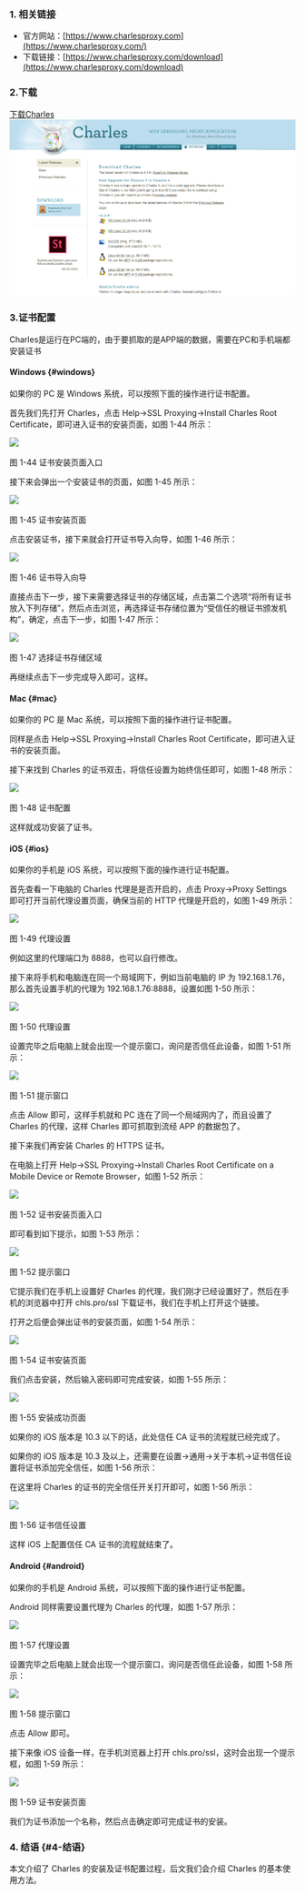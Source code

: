 ### 1. 相关链接

* 官方网站：[https://www.charlesproxy.com](https://www.charlesproxy.com/)
* 下载链接：[https://www.charlesproxy.com/download](https://www.charlesproxy.com/download)

### 2.下载

[下载Charles](https://www.charlesproxy.com/download/)![](/assets/1.7.1-1.png)

### 3.证书配置

Charles是运行在PC端的，由于要抓取的是APP端的数据，需要在PC和手机端都安装证书

#### Windows {#windows}

如果你的 PC 是 Windows 系统，可以按照下面的操作进行证书配置。

首先我们先打开 Charles，点击 Help-&gt;SSL Proxying-&gt;Install Charles Root Certificate，即可进入证书的安装页面，如图 1-44 所示：

![](https://germey.gitbooks.io/python3webspider/content/assets/1-44.jpg)

图 1-44 证书安装页面入口

接下来会弹出一个安装证书的页面，如图 1-45 所示：

![](https://germey.gitbooks.io/python3webspider/content/assets/1-45.jpg)

图 1-45 证书安装页面

点击安装证书，接下来就会打开证书导入向导，如图 1-46 所示：

![](https://germey.gitbooks.io/python3webspider/content/assets/1-46.jpg)

图 1-46 证书导入向导

直接点击下一步，接下来需要选择证书的存储区域，点击第二个选项“将所有证书放入下列存储”，然后点击浏览，再选择证书存储位置为“受信任的根证书颁发机构”，确定，点击下一步，如图 1-47 所示：

![](https://germey.gitbooks.io/python3webspider/content/assets/1-47.jpg)

图 1-47 选择证书存储区域

再继续点击下一步完成导入即可，这样。

#### Mac {#mac}

如果你的 PC 是 Mac 系统，可以按照下面的操作进行证书配置。

同样是点击 Help-&gt;SSL Proxying-&gt;Install Charles Root Certificate，即可进入证书的安装页面。

接下来找到 Charles 的证书双击，将信任设置为始终信任即可，如图 1-48 所示：

![](https://germey.gitbooks.io/python3webspider/content/assets/1-48.jpg)

图 1-48 证书配置

这样就成功安装了证书。

#### iOS {#ios}

如果你的手机是 iOS 系统，可以按照下面的操作进行证书配置。

首先查看一下电脑的 Charles 代理是是否开启的，点击 Proxy-&gt;Proxy Settings 即可打开当前代理设置页面，确保当前的 HTTP 代理是开启的，如图 1-49 所示：

![](https://germey.gitbooks.io/python3webspider/content/assets/1-49.png)

图 1-49 代理设置

例如这里的代理端口为 8888，也可以自行修改。

接下来将手机和电脑连在同一个局域网下，例如当前电脑的 IP 为 192.168.1.76，那么首先设置手机的代理为 192.168.1.76:8888，设置如图 1-50 所示：

![](https://germey.gitbooks.io/python3webspider/content/assets/1-50.jpg)

图 1-50 代理设置

设置完毕之后电脑上就会出现一个提示窗口，询问是否信任此设备，如图 1-51 所示：

![](https://germey.gitbooks.io/python3webspider/content/assets/1-51.png)

图 1-51 提示窗口

点击 Allow 即可，这样手机就和 PC 连在了同一个局域网内了，而且设置了 Charles 的代理，这样 Charles 即可抓取到流经 APP 的数据包了。

接下来我们再安装 Charles 的 HTTPS 证书。

在电脑上打开 Help-&gt;SSL Proxying-&gt;Install Charles Root Certificate on a Mobile Device or Remote Browser，如图 1-52 所示：

![](https://germey.gitbooks.io/python3webspider/content/assets/1-52.jpg)

图 1-52 证书安装页面入口

即可看到如下提示，如图 1-53 所示：

![](https://germey.gitbooks.io/python3webspider/content/assets/1-53.png)

图 1-52 提示窗口

它提示我们在手机上设置好 Charles 的代理，我们刚才已经设置好了，然后在手机的浏览器中打开 chls.pro/ssl 下载证书，我们在手机上打开这个链接。

打开之后便会弹出证书的安装页面，如图 1-54 所示：

![](https://germey.gitbooks.io/python3webspider/content/assets/1-54.jpg)

图 1-54 证书安装页面

我们点击安装，然后输入密码即可完成安装，如图 1-55 所示：

![](https://germey.gitbooks.io/python3webspider/content/assets/1-55.jpg)

图 1-55 安装成功页面

如果你的 iOS 版本是 10.3 以下的话，此处信任 CA 证书的流程就已经完成了。

如果你的 iOS 版本是 10.3 及以上，还需要在设置-&gt;通用-&gt;关于本机-&gt;证书信任设置将证书添加完全信任，如图 1-56 所示：

在这里将 Charles 的证书的完全信任开关打开即可，如图 1-56 所示：

![](https://germey.gitbooks.io/python3webspider/content/assets/1-56.jpg)

图 1-56 证书信任设置

这样 iOS 上配置信任 CA 证书的流程就结束了。

#### Android {#android}

如果你的手机是 Android 系统，可以按照下面的操作进行证书配置。

Android 同样需要设置代理为 Charles 的代理，如图 1-57 所示：

![](https://germey.gitbooks.io/python3webspider/content/assets/1-57.jpg)

图 1-57 代理设置

设置完毕之后电脑上就会出现一个提示窗口，询问是否信任此设备，如图 1-58 所示：

![](https://germey.gitbooks.io/python3webspider/content/assets/1-58.png)

图 1-58 提示窗口

点击 Allow 即可。

接下来像 iOS 设备一样，在手机浏览器上打开 chls.pro/ssl，这时会出现一个提示框，如图 1-59 所示：

![](https://germey.gitbooks.io/python3webspider/content/assets/1-59.jpg)

图 1-59 证书安装页面

我们为证书添加一个名称，然后点击确定即可完成证书的安装。

### 4. 结语 {#4-结语}

本文介绍了 Charles 的安装及证书配置过程，后文我们会介绍 Charles 的基本使用方法。

